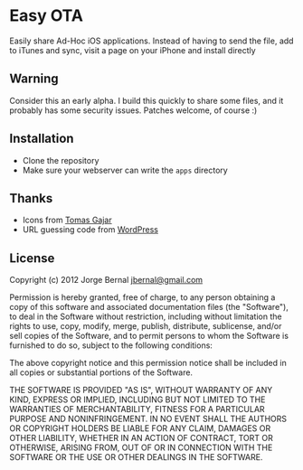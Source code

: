 # Easy OTA

Easily share Ad-Hoc iOS applications. Instead of having to send the file, add to iTunes and sync, visit a page on your iPhone and install directly

## Warning

Consider this an early alpha. I build this quickly to share some files, and it probably has some security issues.
Patches welcome, of course :)

## Installation

* Clone the repository
* Make sure your webserver can write the `apps` directory

## Thanks

* Icons from [Tomas Gajar](http://www.smashingmagazine.com/2011/12/29/freebie-free-vector-web-icons-91-icons/)
* URL guessing code from [WordPress](http://wordpress.org)

## License

Copyright (c) 2012 Jorge Bernal <jbernal@gmail.com>

Permission is hereby granted, free of charge, to any person obtaining a copy of this software and associated documentation files (the "Software"), to deal in the Software without restriction, including without limitation the rights to use, copy, modify, merge, publish, distribute, sublicense, and/or sell copies of the Software, and to permit persons to whom the Software is furnished to do so, subject to the following conditions:

The above copyright notice and this permission notice shall be included in all copies or substantial portions of the Software.

THE SOFTWARE IS PROVIDED "AS IS", WITHOUT WARRANTY OF ANY KIND, EXPRESS OR IMPLIED, INCLUDING BUT NOT LIMITED TO THE WARRANTIES OF MERCHANTABILITY, FITNESS FOR A PARTICULAR PURPOSE AND NONINFRINGEMENT. IN NO EVENT SHALL THE AUTHORS OR COPYRIGHT HOLDERS BE LIABLE FOR ANY CLAIM, DAMAGES OR OTHER LIABILITY, WHETHER IN AN ACTION OF CONTRACT, TORT OR OTHERWISE, ARISING FROM, OUT OF OR IN CONNECTION WITH THE SOFTWARE OR THE USE OR OTHER DEALINGS IN THE SOFTWARE.
